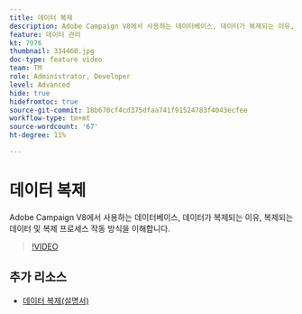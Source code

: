 ```yaml
---
title: 데이터 복제
description: Adobe Campaign V8에서 사용하는 데이터베이스, 데이터가 복제되는 이유, 복제되는 데이터 및 복제 프로세스 작동 방식을 이해합니다.
feature: 데이터 관리
kt: 7976
thumbnail: 334460.jpg
doc-type: feature video
team: TM
role: Administrator, Developer
level: Advanced
hide: true
hidefromtoc: true
source-git-commit: 18b670cf4cd375dfaa741f91524783f4043ecfee
workflow-type: tm+mt
source-wordcount: '67'
ht-degree: 11%

---
```


# 데이터 복제

Adobe Campaign V8에서 사용하는 데이터베이스, 데이터가 복제되는 이유, 복제되는 데이터 및 복제 프로세스 작동 방식을 이해합니다.

>[!VIDEO](https://video.tv.adobe.com/v/334460?quality=12)

## 추가 리소스

* [데이터 복제(설명서)](https://experienceleague.adobe.com/docs/campaign/campaign-v8/config/replication.html?lang=en#data-replication)
